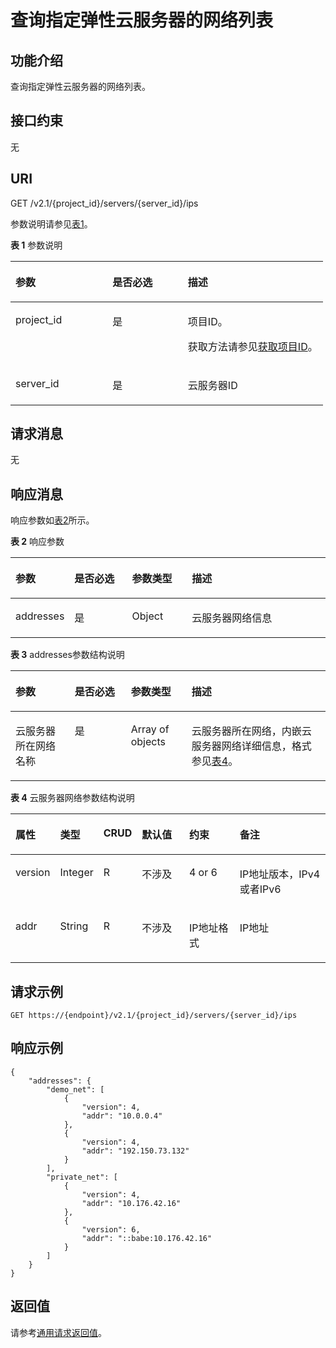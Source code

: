 # 查询指定弹性云服务器的网络列表<a name="ZH-CN_TOPIC_0031169058"></a>

## 功能介绍<a name="section53922917165259"></a>

查询指定弹性云服务器的网络列表。

## 接口约束<a name="section64211377173223"></a>

无

## URI<a name="section51121191165259"></a>

GET /v2.1/\{project\_id\}/servers/\{server\_id\}/ips

参数说明请参见[表1](#table60562285165259)。

**表 1**  参数说明

<a name="table60562285165259"></a>
<table><thead align="left"><tr id="row4861884165259"><th class="cellrowborder" valign="top" width="31.080000000000002%" id="mcps1.2.4.1.1"><p id="p5187119"><a name="p5187119"></a><a name="p5187119"></a>参数</p>
</th>
<th class="cellrowborder" valign="top" width="24.12%" id="mcps1.2.4.1.2"><p id="p17503500"><a name="p17503500"></a><a name="p17503500"></a>是否必选</p>
</th>
<th class="cellrowborder" valign="top" width="44.800000000000004%" id="mcps1.2.4.1.3"><p id="p8497414"><a name="p8497414"></a><a name="p8497414"></a>描述</p>
</th>
</tr>
</thead>
<tbody><tr id="row63809876165259"><td class="cellrowborder" valign="top" width="31.080000000000002%" headers="mcps1.2.4.1.1 "><p id="p1217433165259"><a name="p1217433165259"></a><a name="p1217433165259"></a>project_id</p>
</td>
<td class="cellrowborder" valign="top" width="24.12%" headers="mcps1.2.4.1.2 "><p id="p31503226165259"><a name="p31503226165259"></a><a name="p31503226165259"></a>是</p>
</td>
<td class="cellrowborder" valign="top" width="44.800000000000004%" headers="mcps1.2.4.1.3 "><p id="p37593705"><a name="p37593705"></a><a name="p37593705"></a>项目ID。</p>
<p id="p1180512217438"><a name="p1180512217438"></a><a name="p1180512217438"></a>获取方法请参见<a href="获取项目ID.md">获取项目ID</a>。</p>
</td>
</tr>
<tr id="row14620905165259"><td class="cellrowborder" valign="top" width="31.080000000000002%" headers="mcps1.2.4.1.1 "><p id="p43442641165259"><a name="p43442641165259"></a><a name="p43442641165259"></a>server_id</p>
</td>
<td class="cellrowborder" valign="top" width="24.12%" headers="mcps1.2.4.1.2 "><p id="p29193009165259"><a name="p29193009165259"></a><a name="p29193009165259"></a>是</p>
</td>
<td class="cellrowborder" valign="top" width="44.800000000000004%" headers="mcps1.2.4.1.3 "><p id="p15823538165259"><a name="p15823538165259"></a><a name="p15823538165259"></a>云服务器ID</p>
</td>
</tr>
</tbody>
</table>

## 请求消息<a name="section8194118165259"></a>

无

## 响应消息<a name="section58140617165259"></a>

响应参数如[表2](#table53480673143936)所示。

**表 2**  响应参数

<a name="table53480673143936"></a>
<table><thead align="left"><tr id="row28382388143936"><th class="cellrowborder" valign="top" width="18.56%" id="mcps1.2.5.1.1"><p id="p17272131143936"><a name="p17272131143936"></a><a name="p17272131143936"></a>参数</p>
</th>
<th class="cellrowborder" valign="top" width="18.34%" id="mcps1.2.5.1.2"><p id="p5907101717224"><a name="p5907101717224"></a><a name="p5907101717224"></a>是否必选</p>
</th>
<th class="cellrowborder" valign="top" width="19.02%" id="mcps1.2.5.1.3"><p id="p56865403143936"><a name="p56865403143936"></a><a name="p56865403143936"></a>参数类型</p>
</th>
<th class="cellrowborder" valign="top" width="44.080000000000005%" id="mcps1.2.5.1.4"><p id="p35736067143936"><a name="p35736067143936"></a><a name="p35736067143936"></a>描述</p>
</th>
</tr>
</thead>
<tbody><tr id="row8940324143936"><td class="cellrowborder" valign="top" width="18.56%" headers="mcps1.2.5.1.1 "><p id="p53077645143936"><a name="p53077645143936"></a><a name="p53077645143936"></a>addresses</p>
</td>
<td class="cellrowborder" valign="top" width="18.34%" headers="mcps1.2.5.1.2 "><p id="p390718172226"><a name="p390718172226"></a><a name="p390718172226"></a>是</p>
</td>
<td class="cellrowborder" valign="top" width="19.02%" headers="mcps1.2.5.1.3 "><p id="p4322023143936"><a name="p4322023143936"></a><a name="p4322023143936"></a>Object</p>
</td>
<td class="cellrowborder" valign="top" width="44.080000000000005%" headers="mcps1.2.5.1.4 "><p id="p36857741143936"><a name="p36857741143936"></a><a name="p36857741143936"></a>云服务器网络信息</p>
</td>
</tr>
</tbody>
</table>

**表 3**  addresses参数结构说明

<a name="table56891490143956"></a>
<table><thead align="left"><tr id="row33903869143956"><th class="cellrowborder" valign="top" width="18.78%" id="mcps1.2.5.1.1"><p id="p4503028171311"><a name="p4503028171311"></a><a name="p4503028171311"></a>参数</p>
</th>
<th class="cellrowborder" valign="top" width="17.87%" id="mcps1.2.5.1.2"><p id="p107641620192214"><a name="p107641620192214"></a><a name="p107641620192214"></a>是否必选</p>
</th>
<th class="cellrowborder" valign="top" width="19.259999999999998%" id="mcps1.2.5.1.3"><p id="p1150310281135"><a name="p1150310281135"></a><a name="p1150310281135"></a>参数类型</p>
</th>
<th class="cellrowborder" valign="top" width="44.09%" id="mcps1.2.5.1.4"><p id="p205181728131313"><a name="p205181728131313"></a><a name="p205181728131313"></a>描述</p>
</th>
</tr>
</thead>
<tbody><tr id="row33776430143956"><td class="cellrowborder" valign="top" width="18.78%" headers="mcps1.2.5.1.1 "><p id="p51536339143956"><a name="p51536339143956"></a><a name="p51536339143956"></a>云服务器所在网络名称</p>
</td>
<td class="cellrowborder" valign="top" width="17.87%" headers="mcps1.2.5.1.2 "><p id="p8764182011227"><a name="p8764182011227"></a><a name="p8764182011227"></a>是</p>
</td>
<td class="cellrowborder" valign="top" width="19.259999999999998%" headers="mcps1.2.5.1.3 "><p id="p13693953143956"><a name="p13693953143956"></a><a name="p13693953143956"></a>Array of objects</p>
</td>
<td class="cellrowborder" valign="top" width="44.09%" headers="mcps1.2.5.1.4 "><p id="p54366741143956"><a name="p54366741143956"></a><a name="p54366741143956"></a>云服务器所在网络，内嵌云服务器网络详细信息，格式参见<a href="#table22651992144025">表4</a>。</p>
</td>
</tr>
</tbody>
</table>

**表 4**  云服务器网络参数结构说明

<a name="table22651992144025"></a>
<table><thead align="left"><tr id="row15576094144025"><th class="cellrowborder" valign="top" width="10.530000000000001%" id="mcps1.2.7.1.1"><p id="p53704088144025"><a name="p53704088144025"></a><a name="p53704088144025"></a>属性</p>
</th>
<th class="cellrowborder" valign="top" width="11.89%" id="mcps1.2.7.1.2"><p id="p55063891144025"><a name="p55063891144025"></a><a name="p55063891144025"></a>类型</p>
</th>
<th class="cellrowborder" valign="top" width="11.020000000000001%" id="mcps1.2.7.1.3"><p id="p30990199144025"><a name="p30990199144025"></a><a name="p30990199144025"></a>CRUD</p>
</th>
<th class="cellrowborder" valign="top" width="16.55%" id="mcps1.2.7.1.4"><p id="p27178154144025"><a name="p27178154144025"></a><a name="p27178154144025"></a>默认值</p>
</th>
<th class="cellrowborder" valign="top" width="17.79%" id="mcps1.2.7.1.5"><p id="p53946903144025"><a name="p53946903144025"></a><a name="p53946903144025"></a>约束</p>
</th>
<th class="cellrowborder" valign="top" width="32.22%" id="mcps1.2.7.1.6"><p id="p7623012144025"><a name="p7623012144025"></a><a name="p7623012144025"></a>备注</p>
</th>
</tr>
</thead>
<tbody><tr id="row1498246144025"><td class="cellrowborder" valign="top" width="10.530000000000001%" headers="mcps1.2.7.1.1 "><p id="p54249095144025"><a name="p54249095144025"></a><a name="p54249095144025"></a>version</p>
</td>
<td class="cellrowborder" valign="top" width="11.89%" headers="mcps1.2.7.1.2 "><p id="p32100540144025"><a name="p32100540144025"></a><a name="p32100540144025"></a>Integer</p>
</td>
<td class="cellrowborder" valign="top" width="11.020000000000001%" headers="mcps1.2.7.1.3 "><p id="p50006925144025"><a name="p50006925144025"></a><a name="p50006925144025"></a>R</p>
</td>
<td class="cellrowborder" valign="top" width="16.55%" headers="mcps1.2.7.1.4 "><p id="p24029156144025"><a name="p24029156144025"></a><a name="p24029156144025"></a>不涉及</p>
</td>
<td class="cellrowborder" valign="top" width="17.79%" headers="mcps1.2.7.1.5 "><p id="p204582144025"><a name="p204582144025"></a><a name="p204582144025"></a>4 or 6</p>
</td>
<td class="cellrowborder" valign="top" width="32.22%" headers="mcps1.2.7.1.6 "><p id="p16571197144025"><a name="p16571197144025"></a><a name="p16571197144025"></a>IP地址版本，IPv4或者IPv6</p>
</td>
</tr>
<tr id="row14923052144025"><td class="cellrowborder" valign="top" width="10.530000000000001%" headers="mcps1.2.7.1.1 "><p id="p807709144025"><a name="p807709144025"></a><a name="p807709144025"></a>addr</p>
</td>
<td class="cellrowborder" valign="top" width="11.89%" headers="mcps1.2.7.1.2 "><p id="p65424470144025"><a name="p65424470144025"></a><a name="p65424470144025"></a>String</p>
</td>
<td class="cellrowborder" valign="top" width="11.020000000000001%" headers="mcps1.2.7.1.3 "><p id="p64890752144025"><a name="p64890752144025"></a><a name="p64890752144025"></a>R</p>
</td>
<td class="cellrowborder" valign="top" width="16.55%" headers="mcps1.2.7.1.4 "><p id="p21659587144025"><a name="p21659587144025"></a><a name="p21659587144025"></a>不涉及</p>
</td>
<td class="cellrowborder" valign="top" width="17.79%" headers="mcps1.2.7.1.5 "><p id="p9596102144025"><a name="p9596102144025"></a><a name="p9596102144025"></a>IP地址格式</p>
</td>
<td class="cellrowborder" valign="top" width="32.22%" headers="mcps1.2.7.1.6 "><p id="p39086769144025"><a name="p39086769144025"></a><a name="p39086769144025"></a>IP地址</p>
</td>
</tr>
</tbody>
</table>

## 请求示例<a name="section852143516136"></a>

```
GET https://{endpoint}/v2.1/{project_id}/servers/{server_id}/ips
```

## 响应示例<a name="section101711934134020"></a>

```
{
    "addresses": {
        "demo_net": [
            {
                "version": 4,
                "addr": "10.0.0.4"
            },
            {
                "version": 4,
                "addr": "192.150.73.132"
            }
        ],
        "private_net": [
            {
                "version": 4,
                "addr": "10.176.42.16"
            },
            {
                "version": 6,
                "addr": "::babe:10.176.42.16"
            }
        ]
    }
}
```

## 返回值<a name="section38817202165259"></a>

请参考[通用请求返回值](通用请求返回值.md)。

